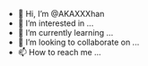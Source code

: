 - 👋 Hi, I’m @AKAXXXhan
- 👀 I’m interested in ...
- 🌱 I’m currently learning ...
- 💞️ I’m looking to collaborate on ...
- 📫 How to reach me ...

<!---
AKAXXXhan/AKAXXXhan is a ✨ special ✨ repository because its `README.md` (this file) appears on your GitHub profile.
You can click the Preview link to take a look at your changes.
--->

